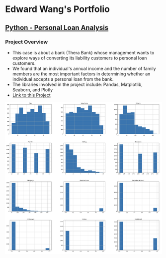 # Edward Wang's Portfolio



## [Python - Personal Loan Analysis](https://github.com/ewang58/Personal-Loan-Analysis)

### Project Overview

- This case is about a bank (Thera Bank) whose management wants to explore ways of converting its liability customers to personal loan customers.
- We found that an individual's annual income and the number of family members are the most important factors in determining whether an individual accepts a personal loan from the bank.
- The libraries involved in the project include: Pandas, Matplotlib, Seaborn, and Plotly
- [Link to this Project](https://github.com/ewang58/Personal-Loan-Analysis/blob/master/Code/Finance_data_analysis.ipynb)



![histogram](images/histogram.png)
